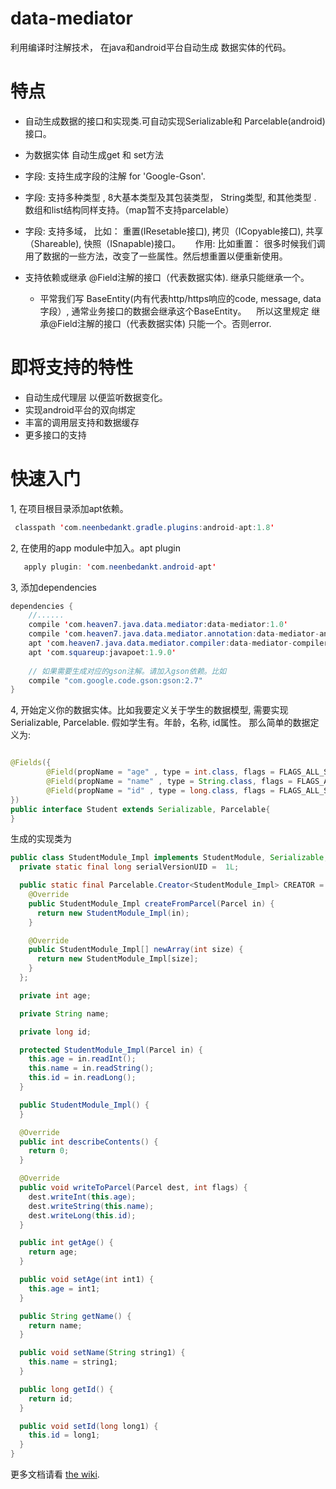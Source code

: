 data-mediator
=======================================

利用编译时注解技术， 在java和android平台自动生成 数据实体的代码。

# 特点
- 自动生成数据的接口和实现类.可自动实现Serializable和 Parcelable(android)接口。
- 为数据实体 自动生成get 和 set方法 
- 字段: 支持生成字段的注解 for 'Google-Gson'.
- 字段: 支持多种类型 , 8大基本类型及其包装类型， String类型, 和其他类型 . 数组和list结构同样支持。（map暂不支持parcelable）
- 字段: 支持多域， 比如： 重置(IResetable接口), 拷贝（ICopyable接口), 共享（Shareable), 快照（ISnapable)接口。
      作用: 比如重置： 很多时候我们调用了数据的一些方法，改变了一些属性。然后想重置以便重新使用。
      
- 支持依赖或继承 @Field注解的接口（代表数据实体). 继承只能继承一个。
   * 平常我们写 BaseEntity(内有代表http/https响应的code, message, data字段）, 通常业务接口的数据会继承这个BaseEntity。
    所以这里规定 继承@Field注解的接口（代表数据实体) 只能一个。否则error.

# 即将支持的特性
- 自动生成代理层 以便监听数据变化。
- 实现android平台的双向绑定
- 丰富的调用层支持和数据缓存
- 更多接口的支持

# 快速入门

1, 在项目根目录添加apt依赖。
```java
 classpath 'com.neenbedankt.gradle.plugins:android-apt:1.8'
```

2, 在使用的app module中加入。apt plugin
```java
   apply plugin: 'com.neenbedankt.android-apt'
```

3, 添加dependencies
```java
dependencies {
    //......
    compile 'com.heaven7.java.data.mediator:data-mediator:1.0'
    compile 'com.heaven7.java.data.mediator.annotation:data-mediator-annotations:1.0'
    apt 'com.heaven7.java.data.mediator.compiler:data-mediator-compiler:1.0.2'
    apt 'com.squareup:javapoet:1.9.0'
    
    // 如果需要生成对应的gson注解。请加入gson依赖。比如
    compile "com.google.code.gson:gson:2.7"
}
```

4, 开始定义你的数据实体。比如我要定义关于学生的数据模型, 需要实现Serializable, Parcelable. 
假如学生有。年龄，名称, id属性。
那么简单的数据定义为:
```java

@Fields({
        @Field(propName = "age" , type = int.class, flags = FLAGS_ALL_SCOPES),
        @Field(propName = "name" , type = String.class, flags = FLAGS_ALL_SCOPES),
        @Field(propName = "id" , type = long.class, flags = FLAGS_ALL_SCOPES),
})
public interface Student extends Serializable, Parcelable{
}
```

生成的实现类为
```java
public class StudentModule_Impl implements StudentModule, Serializable, Parcelable {
  private static final long serialVersionUID =  1L;

  public static final Parcelable.Creator<StudentModule_Impl> CREATOR = new Parcelable.Creator<StudentModule_Impl>() {
    @Override
    public StudentModule_Impl createFromParcel(Parcel in) {
      return new StudentModule_Impl(in);
    }

    @Override
    public StudentModule_Impl[] newArray(int size) {
      return new StudentModule_Impl[size];
    }
  };

  private int age;

  private String name;

  private long id;

  protected StudentModule_Impl(Parcel in) {
    this.age = in.readInt();
    this.name = in.readString();
    this.id = in.readLong();
  }

  public StudentModule_Impl() {
  }

  @Override
  public int describeContents() {
    return 0;
  }

  @Override
  public void writeToParcel(Parcel dest, int flags) {
    dest.writeInt(this.age);
    dest.writeString(this.name);
    dest.writeLong(this.id);
  }

  public int getAge() {
    return age;
  }

  public void setAge(int int1) {
    this.age = int1;
  }

  public String getName() {
    return name;
  }

  public void setName(String string1) {
    this.name = string1;
  }

  public long getId() {
    return id;
  }

  public void setId(long long1) {
    this.id = long1;
  }
}

```

更多文档请看 [the wiki](https://github.com/LightSun/data-mediator/wiki).





